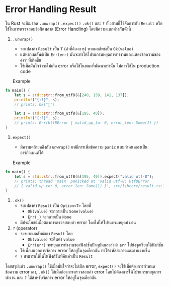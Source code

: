 # Error Handling Result

ใน Rust จะมีเมธอด  `.unwrap()` `.expect()` `.ok()`  และ  `?` ทั้ งสามนี้ใช้จัดการกับ `Result` หรือใช้ในการตรวจสอบข้อผิดพลาด (Error Handling) โดยมีความแตกต่างกันดังนี้

1.  `.unwrap()`

    * จะแปลงค่า `Result` เป็น `T` (ค่าที่ต้องการ) หากผลลัพธ์เป็น `Ok(value)`
    * แต่หากผลลัพธ์เป็น `Err(err)` มันจะทำให้โปรแกรมหยุดการทำงานและแสดงข้อความของ `err` ที่เกิดขึ้น
    * ใช้เมื่อมั่นใจว่าจะไม่เกิด error หรือใช้ในขณะที่พัฒนาเท่านั้น ไม่ควรใช้ใน production code

    Example

```rust
fn main() {
    let s = std::str::from_utf8(&[240, 159, 141, 137]);
    println!("{:?}", s);
    // prints: Ok("🍉")

    let s = std::str::from_utf8(&[195, 40]);
    println!("{:?}", s);
    // prints: Err(Utf8Error { valid_up_to: 0, error_len: Some(1) })
}
```

1.  `expect()`&#x20;

    * มีความคล้ายคลึงกับ `unwrap()` แต่มีการเพิ่มข้อความ `panic` แบบกำหนดเองเป็นอาร์กิวเมนต์ได้

    Example

```rust
fn main() {
    let s = std::str::from_utf8(&[195, 40]).expect("valid utf-8");
    // prints: thread 'main' panicked at 'valid utf-8: Utf8Error
    // { valid_up_to: 0, error_len: Some(1) }', src/libcore/result.rs:1165:5
}
```

1. `.ok()`
   * จะแปลงค่า `Result` เป็น `Option<T>` โดยที่
     * `Ok(value)` จะกลายเป็น `Some(value)`
     * `Err(_)` จะกลายเป็น `None`
   * มีประโยชน์เมื่อต้องการตรวจสอบค่า error โดยไม่ให้โปรแกรมหยุดทำงาน
2. `?` (оperator)
   * &#x20;จะขยายผลลัพธ์ของ `Result` โดย
     * `Ok(value)` จะคืนค่า `value`
     * `Err(err)` จะหยุดการทำงานของฟังก์ชันปัจจุบันและส่งค่า `err` ไปยังจุดเรียกใช้ฟังก์ชัน
   * ใช้เพื่อผนวกการจัดการ error ให้อยู่ในจุดเดียวกัน ทำให้รหัสสะอาดและอ่านง่ายขึ้น
   * `?` สามารถใช้ได้ในฟังก์ชันที่คืนค่าเป็น `Result`

โดยสรุปแล้ว `.unwrap()` ใช้เมื่อมั่นใจว่าจะไม่เกิด error, `expect()` จะใช้เมื่อต้องการกำหนดข้อความ error เอง,   `.ok()` ใช้เมื่อต้องการตรวจสอบค่า error โดยไม่ต้องการให้โปรแกรมหยุดการทำงาน และ `?` ใช้สำหรับจัดการ error ให้อยู่ในจุดเดียวกัน
